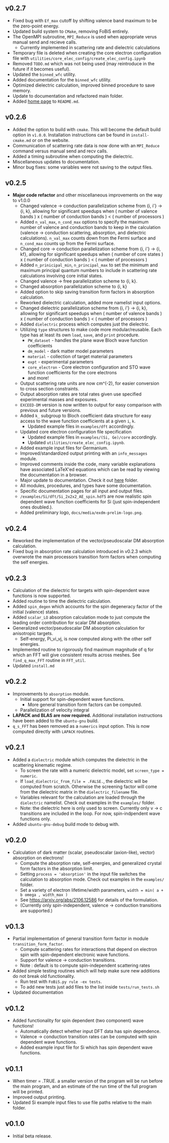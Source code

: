 v0.2.7
---

- Fixed bug with `Ef_max` cutoff by shifting valence band maximum to be the zero-point energy.
- Updated build system to `CMake`, removing FoBiS entirely.
- The OpenMPI subroutine, `MPI_Reduce` is used when appropriate verus manual send and recieve calls.
    - Currently implemented in scattering rate and dielectric calculations
- Temporary file is deleted when creating the core electron configuration file with `utilities/core_elec_config/create_elec_config.ipynb`
- Removed `TODO.md` which was not being used (may reintroduce in the future if it becomes useful).
- Updated the `binned_wfc` utility.
- Added documentation for the `binned_wfc` utility.
- Optimized dielectric calculation, improved binned procedure to save memory.
- Update to documentation and refactored main folder.
- Added [home page](https://exceed-dm.caltech.edu) to `README.md`.

v0.2.6
---

- Added the option to build with `cmake`. This will become the default build option in `v1.0.0`. Installation instructions can be found in `install-cmake.md` or on the website.   
- Communication of scattering rate data is now done with an `MPI_Reduce` command versus manual send and recv calls.
- Added a timing subroutine when computing the dielectric.
- Miscellaneous updates to documentation.
- Minor bug fixes: some variables were not saving to the output files. 

v0.2.5
---

- **Major code refactor** and other miscellaneous improvements on the way to v1.0.0
    - Changed valence -> conduction parallelization scheme from {i, i'} -> {i, k}, allowing for significant speedups when ( number of valence bands ) x ( number of conduction bands ) < ( number of processors )
    - Added `n_val_max`, `n_cond_max` options to specify the maximum number of valence and conduction bands to keep in the calculation (valence -> conduction scattering, absorption, and dielectric calculations). `n_val_max` counts down from the Fermi surface and `n_cond_max` counts up from the Fermi surface.
    - Changed core -> conduction parallelization scheme from {i, i'} -> {i, kf}, allowing for significant speedups when ( number of core states ) x ( number of conduction bands ) < ( number of processors )
    - Added `n_prinicipal_min`, `n_principal_max` to set the minimum and maximum principal quantum numbers to include in scattering rate calculations involving core initial states.
    - Changed valence -> free parallelization scheme to {i, k}.
    - Changed absorption parallelization scheme to {i, k}
    - Added option to skip saving transition form factors in absorption calculation.
    - Reworked dielectric calculation, added more namelist input options.
    - Changed dielectric parallelization scheme from {i, i'} -> {i, k}, allowing for significant speedups when ( number of valence bands ) x ( number of conduction bands ) < ( number of processors )
    - Added `dielectric` process which computes just the dielectric.
    - Utilizing `type` structures to make code more modular/reusable. Each type has at least its own `load`, `save`, and `print` procedure.
        - `PW_dataset` - handles the plane wave Bloch wave function coefficients 
        - `dm_model` - dark matter model parameters
        - `material` - collection of target material parameters
        - `expt` - experimental parameters
        - `core_electron` - Core electron configuration and STO wave function coefficients for the core electrons
        - and more!
    - Output scattering rate units are now cm^(-2), for easier conversion to cross section constraints.
    - Output absorption rates are total rates given use specified experimental masses and exposures.
    - `EXCEED-DM` version is now written to output for easy comparison with previous and future versions.
    - Added `k_` subgroup to Bloch coefficient data structure for easy access to the wave function coefficients at a given `i`, `k`.
        - Updated example files in `examples/dft` accordingly.
    - Updated core electron configuration file specification
        - Updated example files in `examples/(Si, Ge)/core` accordingly.
        - Updated `utilities/create_elec_config.ipynb`.
    - Added example input files for Germanium.
    - Improved/standardized output printing with an `info_messages` module.
    - Improved comments inside the code, many variable explanations have associated LaTeX'ed equations which can be read by viewing the documentation in a browser.
    - Major update to documentation. Check it out [here](https://tanner-trickle.github.io) folder.
    - All modules, procedures, and types have some documentation.
    - Specific documentation pages for all input and output files.
    - `/examples/Si/dft/Si_2x2x2_AE_spin.hdf5` are now realistic spin dependent wave function coefficients for Si (just spin-independent ones doubled.).
    - Added preliminary logo, `docs/media/exdm-prelim-logo.png`.

v0.2.4
---

- Reworked the implementation of the vector/pseudoscalar DM absorption calculation.
- Fixed bug in absorption rate calculation introduced in v0.2.3 which overwrote the main processors transition form factors when computing the self energies.

v0.2.3
---

- Calculation of the dielectric for targets with spin-dependent wave functions is now supported.
- Added routine to time the dielectric calculation.
- Added `spin_degen` which accounts for the spin degeneracy factor of the initial (valence) states.
- Added `scalar_LO` absorption calculation mode to just compute the leading order contribution for scalar DM absorption.
- Generalized vector/pseudoscalar DM absorption calculation for anisotropic targets.
  - Self-energy, Pi_vi_vj, is now computed along with the other self energies.
- Implemented routine to rigorously find maximum magnitude of q for which an FFT will give consistent results across meshes. See `find_q_max_FFT` routine in `FFT_util`.
- Updated `install.md`

v0.2.2
---

- Improvements to `absorption` module.
  - Initial support for spin-dependent wave functions.
    - More general transition form factors can be computed.
  - Parallelization of velocity integral
- **LAPACK and BLAS are now required.** Additional installation instructions have been added to the `ubuntu-gnu` build.
- `q_s_FFT` has been removed as a `numerics` input option. This is now computed directly with `LAPACK` routines.

v0.2.1
---

- Added a `dielectric` module which computes the dielectric in the scattering kinematic regime.
  - To screen the rate with a numeric dielectric model, set `screen_type = numeric`.
  - If `load_dielectric_from_file = .FALSE.`, the dielectric will be computed from scratch. Otherwise the screening factor will come from the dielectric matrix in the `dielectric_filename` file.
  - Variables relevant for the calculation are loaded through the `dielectric` namelist. Check out examples in the `examples/` folder.
  - Note: the dielectric here is only used to screen. Currently only v -> c transitions are included in the loop. For now, spin-indpendent wave functions only. 
- Added `ubuntu-gnu-debug` build mode to debug with.

v0.2.0
---

- Calculation of dark matter (scalar, pseudoscalar (axion-like), vector) absorption on electrons!
  - Compute the absorption rate, self-energies, and generalized crystal form factors in the absorption limit.
  - Setting `process = 'absorption'` in the input file switches the calculation to absorption mode. Check out examples in the `examples/` folder.
  - Set a variety of electron lifetime/width parameters, `width = min( a + b omega , width_max )` 
  - See https://arxiv.org/abs/2106.12586 for details of the formulation.
  - (Currently only spin-independent, valence -> conduction transitions are supported.) 

v0.1.3
---

- Partial implementation of general transition form factor in module `transition_form_factor`.
    - Compute scattering rates for interactions that depend on electron spin with spin-dependent electronic wave functions.
    - Support for valence -> conduction transitions.
    - Note : default is to compute spin-independent scattering rates
- Added simple testing routines which will help make sure new additions do not break old functionality.
    - Run test with `FoBiS.py rule -ex tests`.
    - To add new tests just add files to the list inside `tests/run_tests.sh`
- Updated documentation

v0.1.2
---

- Added functionality for spin dependent (two component) wave functions!
  - Automatically detect whether input DFT data has spin dependence.
  - Valence -> conduction transition rates can be computed with spin dependent wave functions.
  - Added example input file for Si which has spin dependent wave functions.

v0.1.1
---

- When timer = .TRUE. a smaller version of the program will be run before the main program, and an estimate of the run time of the full program will be printed.
- Improved output printing.
- Updated Si example input files to use file paths relative to the main folder.

v0.1.0
---

- Initial beta release.
